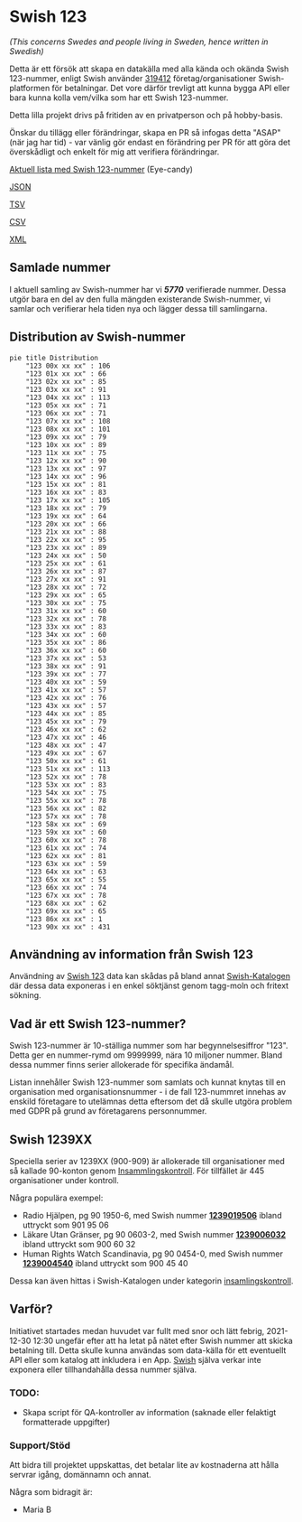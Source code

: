 # Swish 123

*(This concerns Swedes and people living in Sweden, hence written in Swedish)*

Detta är ett försök att skapa en datakälla med alla kända och okända Swish 123-nummer, enligt Swish använder [319412](https://www.swish.nu/about-swish#Swish_in_numbers) företag/organisationer Swish-platformen för betalningar. Det vore därför trevligt att kunna bygga API eller bara kunna kolla vem/vilka som har ett Swish 123-nummer.

Detta lilla projekt drivs på fritiden av en privatperson och på hobby-basis.

Önskar du tillägg eller förändringar, skapa en PR så infogas detta "ASAP" (när jag har tid) - var vänlig gör endast en förändring per PR för att göra det överskådligt och enkelt för mig att verifiera förändringar.



[Aktuell lista med Swish 123-nummer](https://github.com/cisene/swish-123/blob/master/swish-123.md) (Eye-candy)

[JSON](https://github.com/cisene/swish-123/blob/master/json/swish-123-datasource.json)

[TSV](https://github.com/cisene/swish-123/blob/master/text/swish-123-datasource.tsv)

[CSV](https://github.com/cisene/swish-123/blob/master/text/swish-123-datasource.csv)

[XML](https://github.com/cisene/swish-123/blob/master/xml-data/swish-123-datasource.xml)



## Samlade nummer

I aktuell samling av Swish-nummer har vi ***5770*** verifierade nummer. Dessa utgör bara en del av den fulla mängden existerande Swish-nummer, vi samlar och verifierar hela tiden nya och lägger dessa till samlingarna.

## Distribution av Swish-nummer

```mermaid
pie title Distribution
    "123 00x xx xx" : 106
    "123 01x xx xx" : 66
    "123 02x xx xx" : 85
    "123 03x xx xx" : 91
    "123 04x xx xx" : 113
    "123 05x xx xx" : 71
    "123 06x xx xx" : 71
    "123 07x xx xx" : 108
    "123 08x xx xx" : 101
    "123 09x xx xx" : 79
    "123 10x xx xx" : 89
    "123 11x xx xx" : 75
    "123 12x xx xx" : 90
    "123 13x xx xx" : 97
    "123 14x xx xx" : 96
    "123 15x xx xx" : 81
    "123 16x xx xx" : 83
    "123 17x xx xx" : 105
    "123 18x xx xx" : 79
    "123 19x xx xx" : 64
    "123 20x xx xx" : 66
    "123 21x xx xx" : 88
    "123 22x xx xx" : 95
    "123 23x xx xx" : 89
    "123 24x xx xx" : 50
    "123 25x xx xx" : 61
    "123 26x xx xx" : 87
    "123 27x xx xx" : 91
    "123 28x xx xx" : 72
    "123 29x xx xx" : 65
    "123 30x xx xx" : 75
    "123 31x xx xx" : 60
    "123 32x xx xx" : 78
    "123 33x xx xx" : 83
    "123 34x xx xx" : 60
    "123 35x xx xx" : 86
    "123 36x xx xx" : 60
    "123 37x xx xx" : 53
    "123 38x xx xx" : 91
    "123 39x xx xx" : 77
    "123 40x xx xx" : 59
    "123 41x xx xx" : 57
    "123 42x xx xx" : 76
    "123 43x xx xx" : 57
    "123 44x xx xx" : 85
    "123 45x xx xx" : 79
    "123 46x xx xx" : 62
    "123 47x xx xx" : 46
    "123 48x xx xx" : 47
    "123 49x xx xx" : 67
    "123 50x xx xx" : 61
    "123 51x xx xx" : 113
    "123 52x xx xx" : 78
    "123 53x xx xx" : 83
    "123 54x xx xx" : 75
    "123 55x xx xx" : 78
    "123 56x xx xx" : 82
    "123 57x xx xx" : 78
    "123 58x xx xx" : 69
    "123 59x xx xx" : 60
    "123 60x xx xx" : 78
    "123 61x xx xx" : 74
    "123 62x xx xx" : 81
    "123 63x xx xx" : 59
    "123 64x xx xx" : 63
    "123 65x xx xx" : 55
    "123 66x xx xx" : 74
    "123 67x xx xx" : 78
    "123 68x xx xx" : 62
    "123 69x xx xx" : 65
    "123 86x xx xx" : 1
    "123 90x xx xx" : 431
```

## Användning av information från Swish 123

Användning av [Swish 123](https://github.com/cisene/swish-123) data kan skådas på bland annat [Swish-Katalogen](https://b19.se/swish-katalogen/) där dessa data exponeras i en enkel söktjänst genom tagg-moln och fritext sökning.



## Vad är ett Swish 123-nummer?

Swish 123-nummer är 10-ställiga nummer som har begynnelsesiffror "123". Detta ger en nummer-rymd om 9999999, nära 10 miljoner nummer. Bland dessa nummer finns serier allokerade för specifika ändamål. 

Listan innehåller Swish 123-nummer som samlats och kunnat knytas till en organisation med organisationsnummer - i de fall 123-nummret innehas av enskild företagare to utelämnas detta eftersom det då skulle utgöra problem med GDPR på grund av företagarens personnummer.



## Swish 1239XX

Speciella serier av 1239XX (900-909) är allokerade till organisationer med så kallade 90-konton genom [Insammlingskontroll](https://www.insamlingskontroll.se/90-konto-organisationer/). För tillfället är 445 organisationer under kontroll.

Några populära exempel:

* Radio Hjälpen, pg 90 1950-6, med Swish nummer **[1239019506](https://b19.se/swish-katalogen/1239019506)** ibland uttryckt som 901 95 06
* Läkare Utan Gränser, pg 90 0603-2, med Swish nummer **[1239006032](https://b19.se/swish-katalogen/1239006032)** ibland uttryckt som 900 60 32
* Human Rights Watch Scandinavia, pg 90 0454-0, med Swish nummer **[1239004540](https://b19.se/swish-katalogen/1239004540)** ibland uttryckt som 900 45 40

Dessa kan även hittas i Swish-Katalogen under kategorin [insamlingskontroll](https://b19.se/swish-katalogen/k/insamlingskontroll).



## Varför?

Initiativet startades medan huvudet var fullt med snor och lätt febrig, 2021-12-30 12:30 ungefär efter att ha letat på nätet efter Swish nummer att skicka betalning till. Detta skulle kunna användas som data-källa för ett eventuellt API eller som katalog att inkludera i en App. [Swish](https://swish.nu/) själva verkar inte exponera eller tillhandahålla dessa nummer själva. 



### TODO:

* Skapa script för QA-kontroller av information (saknade eller felaktigt formatterade uppgifter)


### Support/Stöd

Att bidra till projektet uppskattas, det betalar lite av kostnaderna att hålla servrar igång, domännamn och annat.

Några som bidragit är:
* Maria B
